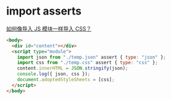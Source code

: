 # import asserts

[如何像导入 JS 模块一样导入 CSS？](https://cloud.tencent.com/developer/article/1879171)

```html
<body>
  <div id="content"></div>
  <script type="module">
    import json from "./temp.json" assert { type: "json" };
    import css from "./temp.css" assert { type: "css" };
    content.innerHTML = JSON.stringify(json);
    console.log({ json, css });
    document.adoptedStyleSheets = [css];
  </script>
</body>
```
